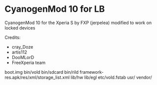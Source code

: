 CyanogenMod 10 for LB
============

CyanogenMod 10 for the Xperia S by FXP (jerpelea) modified to work on locked devices

Credits:
- cray_Doze
- artis112
- DooMLorD
- FreeXperia team

boot.img
bin/vold
bin/sdcard
bin/rild
framework-res.apk/res/xml/storage_list.xml
lib/hw
lib/egl
etc/vold.fstab
usr/
vendor/
